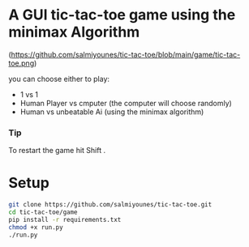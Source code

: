 # A GUI tic-tac-toe game using the minimax Algorithm
(https://github.com/salmiyounes/tic-tac-toe/blob/main/game/tic-tac-toe.png)

you can choose either to play:
+ 1 vs 1
+ Human Player vs cmputer (the computer will choose randomly)
+ Human vs unbeatable Ai (using the minimax algorithm)
### Tip
To restart the game hit Shift .

# Setup

```bash
git clone https://github.com/salmiyounes/tic-tac-toe.git
cd tic-tac-toe/game
pip install -r requirements.txt
chmod +x run.py
./run.py
```
